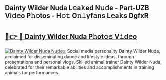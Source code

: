## Dainty Wilder Nuda L𝚎a𝚔ed N𝚞𝚍e - Part-UZB Vi𝚍𝚎o P𝚑𝚘tos - H𝚘𝚝 O𝚗𝚕yf𝚊ns L𝚎a𝚔s DgfxR

# <h2><a href="http://kfeksmu.oniu.top/?m=Dainty+Wilder+Nuda">🔗👉 🔴 Dainty Wilder Nuda P𝚑ot𝚘𝚜 V𝚒d𝚎o</a></h2>

[![Dainty Wilder Nuda Nu𝚍e𝚜](https://i.imgur.com/0qMVB7G.gif)](http://kfeksmu.oniu.top/?m=Dainty+Wilder+Nuda)
Social media personality Dainty Wilder Nuda, acclaimed for disseminating dance and lifestyle ideas, through presentations and personal vlogs. Skilled animal trainer Dainty Wilder Nuda, celebrated for their remarkable abilities and accomplishments in training animals for performances.  
